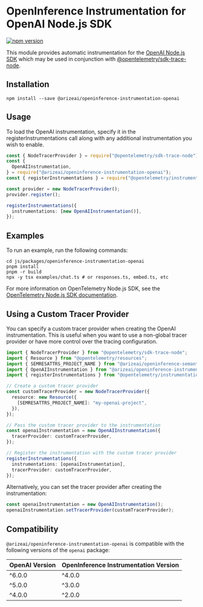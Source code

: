 # OpenInference Instrumentation for OpenAI Node.js SDK

[![npm version](https://badge.fury.io/js/@arizeai%2Fopeninference-instrumentation-openai.svg)](https://badge.fury.io/js/@arizeai%2Fopeninference-instrumentation-openai)

This module provides automatic instrumentation for the [OpenAI Node.js SDK](https://github.com/openai/openai-node) which may be used in conjunction with [@opentelemetry/sdk-trace-node](https://github.com/open-telemetry/opentelemetry-js/tree/main/packages/opentelemetry-sdk-trace-node).

## Installation

```shell
npm install --save @arizeai/openinference-instrumentation-openai
```

## Usage

To load the OpenAI instrumentation, specify it in the registerInstrumentations call along with any additional instrumentation you wish to enable.

```typescript
const { NodeTracerProvider } = require("@opentelemetry/sdk-trace-node");
const {
  OpenAIInstrumentation,
} = require("@arizeai/openinference-instrumentation-openai");
const { registerInstrumentations } = require("@opentelemetry/instrumentation");

const provider = new NodeTracerProvider();
provider.register();

registerInstrumentations({
  instrumentations: [new OpenAIInstrumentation()],
});
```

## Examples

To run an example, run the following commands:

```shell
cd js/packages/openinference-instrumentation-openai
pnpm install
pnpm -r build
npx -y tsx examples/chat.ts # or responses.ts, embed.ts, etc
```

For more information on OpenTelemetry Node.js SDK, see the [OpenTelemetry Node.js SDK documentation](https://opentelemetry.io/docs/instrumentation/js/getting-started/nodejs/).

## Using a Custom Tracer Provider

You can specify a custom tracer provider when creating the OpenAI instrumentation. This is useful when you want to use a non-global tracer provider or have more control over the tracing configuration.

```typescript
import { NodeTracerProvider } from "@opentelemetry/sdk-trace-node";
import { Resource } from "@opentelemetry/resources";
import { SEMRESATTRS_PROJECT_NAME } from "@arizeai/openinference-semantic-conventions";
import { OpenAIInstrumentation } from "@arizeai/openinference-instrumentation-openai";
import { registerInstrumentations } from "@opentelemetry/instrumentation";

// Create a custom tracer provider
const customTracerProvider = new NodeTracerProvider({
  resource: new Resource({
    [SEMRESATTRS_PROJECT_NAME]: "my-openai-project",
  }),
});

// Pass the custom tracer provider to the instrumentation
const openaiInstrumentation = new OpenAIInstrumentation({
  tracerProvider: customTracerProvider,
});

// Register the instrumentation with the custom tracer provider
registerInstrumentations({
  instrumentations: [openaiInstrumentation],
  tracerProvider: customTracerProvider,
});
```

Alternatively, you can set the tracer provider after creating the instrumentation:

```typescript
const openaiInstrumentation = new OpenAIInstrumentation();
openaiInstrumentation.setTracerProvider(customTracerProvider);
```

## Compatibility

`@arizeai/openinference-instrumentation-openai` is compatible with the following versions of the `openai` package:

| OpenAI Version | OpenInference Instrumentation Version |
| -------------- | ------------------------------------- |
| ^6.0.0         | ^4.0.0                                |
| ^5.0.0         | ^3.0.0                                |
| ^4.0.0         | ^2.0.0                                |
